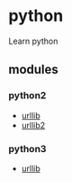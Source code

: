 # python

Learn python

## modules

### python2

- [urllib](./modules/python2/urllib.md)
- [urllib2](./modules/python2/urllib2.md)

### python3

- [urllib](./modules/python3/urllib.md)

